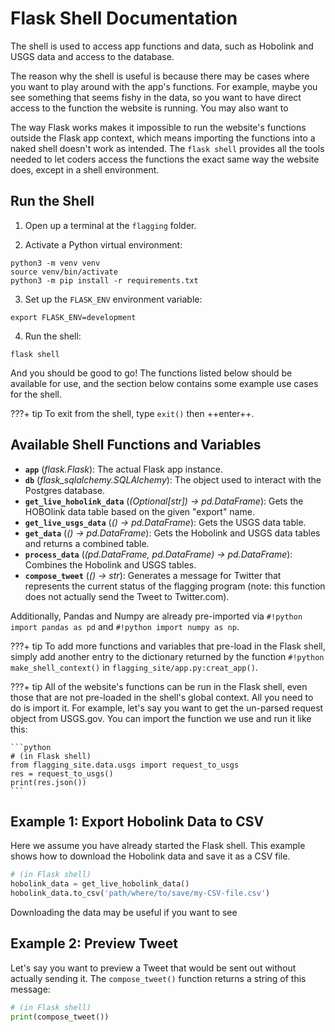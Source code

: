 # Flask Shell Documentation

The shell is used to access app functions and data, such as Hobolink and USGS
data and access to the database.

The reason why the shell is useful is because there may be cases where you want to play around with the app's functions. For example, maybe you see something that seems fishy in the data, so you want to have direct access to the function the website is running. You may also want to 

The way Flask works makes it impossible to run the website's functions outside the Flask app context, which means importing the functions into a naked shell doesn't work as intended. The `flask shell` provides all the tools needed to let coders access the functions the exact same way the website does, except in a shell environment.

## Run the Shell

1. Open up a terminal at the `flagging` folder.

2. Activate a Python virtual environment:

```shell
python3 -m venv venv
source venv/bin/activate
python3 -m pip install -r requirements.txt
```

3. Set up the `FLASK_ENV` environment variable:

```shell
export FLASK_ENV=development
```

4. Run the shell:

```shell
flask shell
```

And you should be good to go! The functions listed below should be available for use, and the section below contains some example use cases for the shell.

???+ tip
    To exit from the shell, type `exit()` then ++enter++.

## Available Shell Functions and Variables

- **`app`** (*flask.Flask*):
  The actual Flask app instance.
- **`db`** (*flask_sqlalchemy.SQLAlchemy*):
  The object used to interact with the Postgres database.
- **`get_live_hobolink_data`** (*(Optional[str]) -> pd.DataFrame*):
  Gets the HOBOlink data table based on the given "export" name.
- **`get_live_usgs_data`** (*() -> pd.DataFrame*):
  Gets the USGS data table.
- **`get_data`** (*() -> pd.DataFrame*):
  Gets the Hobolink and USGS data tables and returns a combined table.
- **`process_data`** (*(pd.DataFrame, pd.DataFrame) -> pd.DataFrame*):
  Combines the Hobolink and USGS tables.
- **`compose_tweet`** (*() -> str*):
  Generates a message for Twitter that represents the current status of the flagging program (note: this function does not actually send the Tweet to Twitter.com). 

Additionally, Pandas and Numpy are already pre-imported via `#!python import pandas as pd` and `#!python import numpy as np`.

???+ tip
    To add more functions and variables that pre-load in the Flask shell, simply add another entry to the dictionary returned by the function `#!python make_shell_context()` in `flagging_site/app.py:creat_app()`.
    
???+ tip
    All of the website's functions can be run in the Flask shell, even those that are not pre-loaded in the shell's global context. All you need to do is import it. For example, let's say you want to get the un-parsed request object from USGS.gov. You can import the function we use and run it like this:
    
    ```python
    # (in Flask shell)
    from flagging_site.data.usgs import request_to_usgs
    res = request_to_usgs()
    print(res.json())
    ```

## Example 1: Export Hobolink Data to CSV

Here we assume you have already started the Flask shell.
This example shows how to download the Hobolink data and
save it as a CSV file.

```python
# (in Flask shell)
hobolink_data = get_live_hobolink_data()
hobolink_data.to_csv('path/where/to/save/my-CSV-file.csv')
```

Downloading the data may be useful if you want to see 

## Example 2: Preview Tweet

Let's say you want to preview a Tweet that would be sent out without actually sending it. The `compose_tweet()` function returns a string of this message:

```python
# (in Flask shell)
print(compose_tweet())
```
